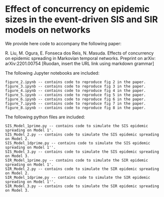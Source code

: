 # Effect of concurrency on epidemic sizes in the event-driven SIS and SIR models on networks

We provide here code to accompany the following paper:

R. Liu, M. Ogura, E. Fonseca dos Reis, N. Masuda. 
Effects of concurrency on epidemic spreading in Markovian temporal networks. 
Preprint on arXiv: arXiv:2201.00754 [Ruodan, insert the URL link using markdown grammar]

The following Jupyter notebooks are included:
```
figure_2.ipynb -- contains code to reproduce fig 2 in the paper.
figure_3.ipynb -- contains code to reproduce fig 3 in the paper.
figure_4.ipynb -- contains code to reproduce fig 4 in the paper.
figure_5.ipynb -- contains code to reproduce fig 5 in the paper.
figure_6.ipynb -- contains code to reproduce fig 6 in the paper.
figure_7.ipynb -- contains code to reproduce fig 7 in the paper.
figure_8.ipynb -- contains code to reproduce fig 8 in the paper.
```
The following python files are included:
```
SIS_Model_1prime.py -- contains code to simulate the SIS epidemic spreading on Model 1'.
SIS_Model_2.py -- contains code to simulate the SIS epidemic spreading on Model 2.
SIS_Model_1dprime.py -- contains code to simulate the SIS epidemic spreading on Model 1''.
SIS_Model_3.py -- contains code to simulate the SIS epidemic spreading on Model 3.
SIR_Model_1prime.py -- contains code to simulate the SIR epidemic spreading on Model 1'.
SIR_Model_2.py -- contains code to simulate the SIR epidemic spreading on Model 2.
SIR_Model_1dprime.py -- contains code to simulate the SIR epidemic spreading on Model 1''.
SIR_Model_3.py -- contains code to simulate the SIR epidemic spreading on Model 3.
```
